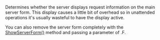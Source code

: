 ﻿Determines whether the server displays request information on the main server form. This display causes a little bit of overhead so in unattended operations it's usually wasteful to have the display active.

You can also remove the server form completely with the [ShowServerForm()](vfps://Topic/wwServer%3A%3AShowServerForm) method and passing a parameter of .F.